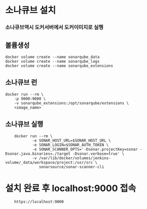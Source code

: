 # 소나큐브 설치
### 소나큐브역시 도커서버에서 도커이미지로 실행

## 볼륨생성 
    docker volume create --name sonarqube_data
    docker volume create --name sonarqube_logs
    docker volume create --name sonarqube_extensions

## 소나큐브 런
    docker run --rm \
        -p 9000:9000 \
        -v sonarqube_extensions:/opt/sonarqube/extensions \
        <image_name>   

## 소나큐브 실행
        docker run --rm \
                -e SONAR_HOST_URL=$SONAR_HOST_URL \
                -e SONAR_LOGIN=$SONAR_AUTH_TOKEN \
                -e SONAR_SCANNER_OPTS='-Dsonar.projectKey=sonar -Dsonar.java.binaries=./target -Dsonar.verbose=true' \
                -v /var/lib/docker/volumes/jenkins-volume/_data/workspace/project:/usr/src \
                   sonarsource/sonar-scanner-cli
           
# 설치 완료 후 localhost:9000 접속
        https://localhost:9000
